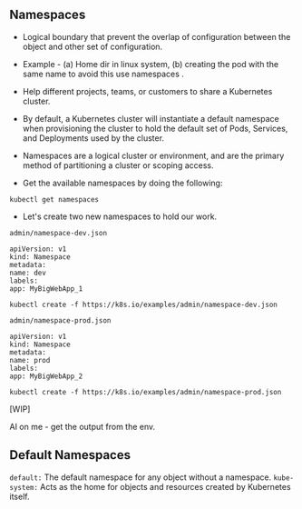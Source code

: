 ## Namespaces

* Logical boundary that prevent the overlap of configuration between the object and other set of configuration.
* Example - (a) Home dir in linux system, (b) creating the pod with the same name to avoid this use namespaces .
* Help different projects, teams, or customers to share a Kubernetes cluster.
* By default, a Kubernetes cluster will instantiate a default namespace when provisioning the cluster to hold the default set of Pods, Services, and Deployments used by the cluster.

* Namespaces are a logical cluster or environment, and are
the primary method of partitioning a cluster or scoping
access.


* Get the available namespaces by doing the following:

```
kubectl get namespaces
```

* Let's create two new namespaces to hold our work.

```
admin/namespace-dev.json
```
```
apiVersion: v1
kind: Namespace
metadata:
name: dev
labels:
app: MyBigWebApp_1
```

```
kubectl create -f https://k8s.io/examples/admin/namespace-dev.json
```


```
admin/namespace-prod.json
```
```
apiVersion: v1
kind: Namespace
metadata:
name: prod
labels:
app: MyBigWebApp_2
```
```
kubectl create -f https://k8s.io/examples/admin/namespace-prod.json
```


[WIP]

AI on me - get the output from the env.


## Default Namespaces

`default:`  The default namespace for any object without a namespace.
`kube-system:` Acts as the home for objects and resources created by Kubernetes itself.
